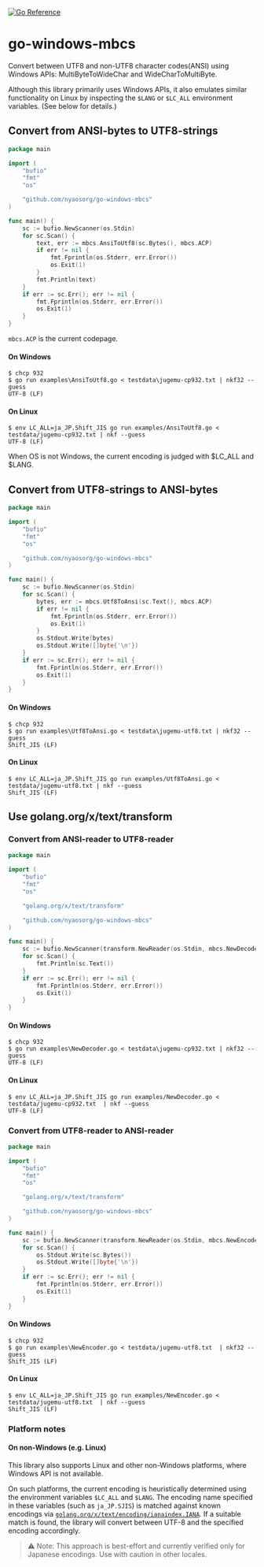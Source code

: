 [![Go Reference](https://pkg.go.dev/badge/github.com/nyaosorg/go-windows-mbcs.svg)](https://pkg.go.dev/github.com/nyaosorg/go-windows-mbcs)

go-windows-mbcs
===============

Convert between UTF8 and non-UTF8 character codes(ANSI) using Windows APIs: MultiByteToWideChar and WideCharToMultiByte.

Although this library primarily uses Windows APIs, it also emulates similar functionality on Linux by inspecting the `$LANG` or `$LC_ALL` environment variables. (See below for details.)

Convert from ANSI-bytes to UTF8-strings
---------------------------------------

```go
package main

import (
    "bufio"
    "fmt"
    "os"

    "github.com/nyaosorg/go-windows-mbcs"
)

func main() {
    sc := bufio.NewScanner(os.Stdin)
    for sc.Scan() {
        text, err := mbcs.AnsiToUtf8(sc.Bytes(), mbcs.ACP)
        if err != nil {
            fmt.Fprintln(os.Stderr, err.Error())
            os.Exit(1)
        }
        fmt.Println(text)
    }
    if err := sc.Err(); err != nil {
        fmt.Fprintln(os.Stderr, err.Error())
        os.Exit(1)
    }
}
```

`mbcs.ACP` is the current codepage.

#### On Windows

```
$ chcp 932
$ go run examples\AnsiToUtf8.go < testdata\jugemu-cp932.txt | nkf32 --guess
UTF-8 (LF)
```

#### On Linux

```
$ env LC_ALL=ja_JP.Shift_JIS go run examples/AnsiToUtf8.go < testdata/jugemu-cp932.txt | nkf --guess
UTF-8 (LF)
```

When OS is not Windows, the current encoding is judged with $LC_ALL and $LANG.

Convert from UTF8-strings to ANSI-bytes
---------------------------------------

```go
package main

import (
    "bufio"
    "fmt"
    "os"

    "github.com/nyaosorg/go-windows-mbcs"
)

func main() {
    sc := bufio.NewScanner(os.Stdin)
    for sc.Scan() {
        bytes, err := mbcs.Utf8ToAnsi(sc.Text(), mbcs.ACP)
        if err != nil {
            fmt.Fprintln(os.Stderr, err.Error())
            os.Exit(1)
        }
        os.Stdout.Write(bytes)
        os.Stdout.Write([]byte{'\n'})
    }
    if err := sc.Err(); err != nil {
        fmt.Fprintln(os.Stderr, err.Error())
        os.Exit(1)
    }
}
```

#### On Windows

```
$ chcp 932
$ go run examples\Utf8ToAnsi.go < testdata\jugemu-utf8.txt | nkf32 --guess
Shift_JIS (LF)
```

#### On Linux

```
$ env LC_ALL=ja_JP.Shift_JIS go run examples/Utf8ToAnsi.go < testdata/jugemu-utf8.txt | nkf --guess
Shift_JIS (LF)
```

Use golang.org/x/text/transform
-------------------------------

### Convert from ANSI-reader to UTF8-reader

```go
package main

import (
    "bufio"
    "fmt"
    "os"

    "golang.org/x/text/transform"

    "github.com/nyaosorg/go-windows-mbcs"
)

func main() {
    sc := bufio.NewScanner(transform.NewReader(os.Stdin, mbcs.NewDecoder(mbcs.ACP)))
    for sc.Scan() {
        fmt.Println(sc.Text())
    }
    if err := sc.Err(); err != nil {
        fmt.Fprintln(os.Stderr, err.Error())
        os.Exit(1)
    }
}
```

#### On Windows

```
$ chcp 932
$ go run examples\NewDecoder.go < testdata\jugemu-cp932.txt | nkf32 --guess
UTF-8 (LF)
```

#### On Linux

```
$ env LC_ALL=ja_JP.Shift_JIS go run examples/NewDecoder.go < testdata/jugemu-cp932.txt  | nkf --guess
UTF-8 (LF)
```

### Convert from UTF8-reader to ANSI-reader

```go
package main

import (
    "bufio"
    "fmt"
    "os"

    "golang.org/x/text/transform"

    "github.com/nyaosorg/go-windows-mbcs"
)

func main() {
    sc := bufio.NewScanner(transform.NewReader(os.Stdin, mbcs.NewEncoder(mbcs.ACP)))
    for sc.Scan() {
        os.Stdout.Write(sc.Bytes())
        os.Stdout.Write([]byte{'\n'})
    }
    if err := sc.Err(); err != nil {
        fmt.Fprintln(os.Stderr, err.Error())
        os.Exit(1)
    }
}
```

#### On Windows

```
$ chcp 932
$ go run examples\NewEncoder.go < testdata/jugemu-utf8.txt  | nkf32 --guess
Shift_JIS (LF)
```

#### On Linux

```
$ env LC_ALL=ja_JP.Shift_JIS go run examples/NewEncoder.go < testdata/jugemu-utf8.txt  | nkf --guess
Shift_JIS (LF)
```

### Platform notes

#### On non-Windows (e.g. Linux)

This library also supports Linux and other non-Windows platforms, where Windows API is not available.

On such platforms, the current encoding is heuristically determined using the environment variables `$LC_ALL` and `$LANG`. The encoding name specified in these variables (such as `ja_JP.SJIS`) is matched against known encodings via [`golang.org/x/text/encoding/ianaindex.IANA`](https://pkg.go.dev/golang.org/x/text/encoding/ianaindex). If a suitable match is found, the library will convert between UTF-8 and the specified encoding accordingly.

> ⚠️ Note: This approach is best-effort and currently verified only for Japanese encodings. Use with caution in other locales.
